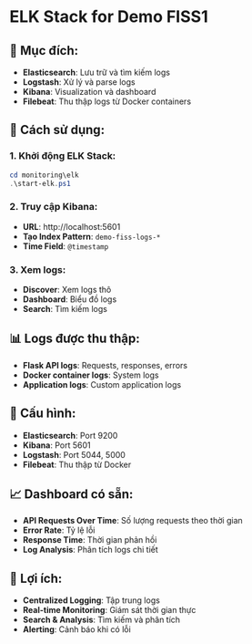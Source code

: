 # ELK Stack for Demo FISS1

## 🎯 **Mục đích:**
- **Elasticsearch**: Lưu trữ và tìm kiếm logs
- **Logstash**: Xử lý và parse logs
- **Kibana**: Visualization và dashboard
- **Filebeat**: Thu thập logs từ Docker containers

## 🚀 **Cách sử dụng:**

### **1. Khởi động ELK Stack:**
```powershell
cd monitoring\elk
.\start-elk.ps1
```

### **2. Truy cập Kibana:**
- **URL**: http://localhost:5601
- **Tạo Index Pattern**: `demo-fiss-logs-*`
- **Time Field**: `@timestamp`

### **3. Xem logs:**
- **Discover**: Xem logs thô
- **Dashboard**: Biểu đồ logs
- **Search**: Tìm kiếm logs

## 📊 **Logs được thu thập:**
- **Flask API logs**: Requests, responses, errors
- **Docker container logs**: System logs
- **Application logs**: Custom application logs

## 🔧 **Cấu hình:**
- **Elasticsearch**: Port 9200
- **Kibana**: Port 5601
- **Logstash**: Port 5044, 5000
- **Filebeat**: Thu thập từ Docker

## 📈 **Dashboard có sẵn:**
- **API Requests Over Time**: Số lượng requests theo thời gian
- **Error Rate**: Tỷ lệ lỗi
- **Response Time**: Thời gian phản hồi
- **Log Analysis**: Phân tích logs chi tiết

## 🎯 **Lợi ích:**
- **Centralized Logging**: Tập trung logs
- **Real-time Monitoring**: Giám sát thời gian thực
- **Search & Analysis**: Tìm kiếm và phân tích
- **Alerting**: Cảnh báo khi có lỗi
